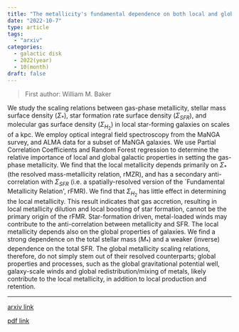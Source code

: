 ```yaml
---
title: "The metallicity's fundamental dependence on both local and global galactic quantities"
date: "2022-10-7"
type: article
tags:
  - "arxiv"
categories:
  - galactic disk
  - 2022(year)
  - 10(month)
draft: false
---
```

> First author: William M. Baker

 We study the scaling relations between gas-phase metallicity, stellar mass
surface density ($\Sigma _*$), star formation rate surface density ($\Sigma
_{SFR}$), and molecular gas surface density ($\Sigma_{H_2}$) in local
star-forming galaxies on scales of a kpc. We employ optical integral field
spectroscopy from the MaNGA survey, and ALMA data for a subset of MaNGA
galaxies. We use Partial Correlation Coefficients and Random Forest regression
to determine the relative importance of local and global galactic properties in
setting the gas-phase metallicity. We find that the local metallicity depends
primarily on $\Sigma _*$ (the resolved mass-metallicity relation, rMZR), and
has a secondary anti-correlation with $\Sigma _{SFR}$ (i.e. a
spatially-resolved version of the `Fundamental Metallicity Relation', rFMR). We
find that $\Sigma_{H_2}$ has little effect in determining the local
metallicity. This result indicates that gas accretion, resulting in local
metallicity dilution and local boosting of star formation, cannot be the
primary origin of the rFMR. Star-formation driven, metal-loaded winds may
contribute to the anti-correlation between metallicity and SFR. The local
metallicity depends also on the global properties of galaxies. We find a strong
dependence on the total stellar mass ($M_*$) and a weaker (inverse) dependence
on the total SFR. The global metallicity scaling relations, therefore, do not
simply stem out of their resolved counterparts; global properties and
processes, such as the global gravitational potential well, galaxy-scale winds
and global redistribution/mixing of metals, likely contribute to the local
metallicity, in addition to local production and retention.

---
[arxiv link](http://arxiv.org/abs/2210.03755v1)

[pdf link](http://arxiv.org/pdf/2210.03755v1)